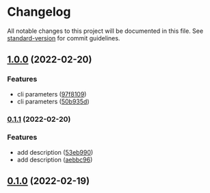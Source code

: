# Changelog

All notable changes to this project will be documented in this file. See [standard-version](https://github.com/conventional-changelog/standard-version) for commit guidelines.

## [1.0.0](https://github.com/public-js/keep-updated/compare/0.1.1...1.0.0) (2022-02-20)


### Features

* cli parameters ([97f8109](https://github.com/public-js/keep-updated/commit/97f81097465b5dc7a1db5fe6b699d9ad7b7896ff))
* cli parameters ([50b935d](https://github.com/public-js/keep-updated/commit/50b935d540bb982d0a290c4392794057b6ced4d4))

### [0.1.1](https://github.com/public-js/keep-updated/compare/0.1.0...0.1.1) (2022-02-20)


### Features

* add description ([53eb990](https://github.com/public-js/keep-updated/commit/53eb9907ec777f47920b33d50e7881ef51b33fc9))
* add description ([aebbc96](https://github.com/public-js/keep-updated/commit/aebbc969b59f7ae25b569d584423c02bba850ed0))

## [0.1.0](https://github.com/public-js/keep-updated/compare/0.0.2...0.1.0) (2022-02-19)
